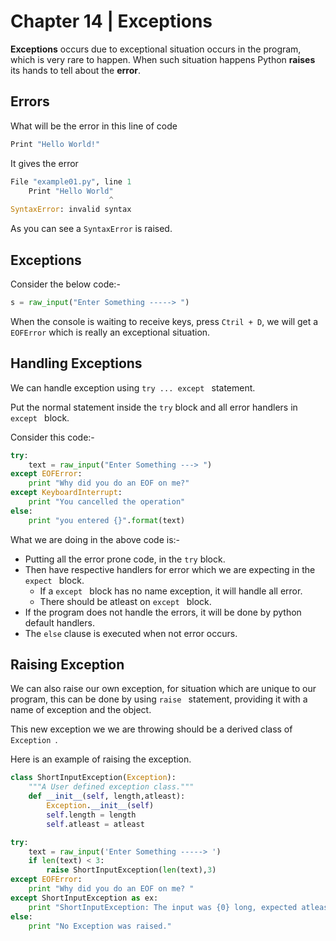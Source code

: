 # Chapter 14 | Exceptions #

**Exceptions** occurs due to exceptional situation occurs in the program, which is very rare to happen. When such situation happens Python **raises** its hands to tell about the **error**.

## Errors ##

What will be the error in this line of code

````python
Print "Hello World!"
````

It gives the error

````python
File "example01.py", line 1
    Print "Hello World"
                      ^
SyntaxError: invalid syntax
````

As you can see a `SyntaxError` is raised.

## Exceptions ##

Consider the below code:-

````python
s = raw_input("Enter Something -----> ")
````

When the console is waiting to receive keys, press `Ctril + D`, we will get a `EOFError` which is really an exceptional situation.

## Handling Exceptions ##

We can handle exception using `try ... except ` statement.

Put the normal statement inside the `try` block and all error handlers in `except ` block.

Consider this code:-

````python
try:
    text = raw_input("Enter Something ---> ")
except EOFError:
    print "Why did you do an EOF on me?"
except KeyboardInterrupt:
    print "You cancelled the operation"
else:
    print "you entered {}".format(text)
````

What we are doing in the above code is:-
* Putting all the error prone code, in the `try` block.
* Then have respective handlers for error which we are expecting in the `expect ` block.
    - If a `except ` block has no name exception, it will handle all error.
    - There should be atleast on `except ` block.
* If the program does not handle the errors, it will be done by python default handlers.
* The `else` clause is executed when not error occurs.

## Raising Exception ##

We can also raise our own exception, for situation which are unique to our program, this can be done by using `raise ` statement, providing it with a name of exception and the object.

This new exception we we are throwing should be a derived class of `Exception `.

Here is an example of raising the exception.

````python
class ShortInputException(Exception):
    """A User defined exception class."""
    def __init__(self, length,atleast):
        Exception.__init__(self)
        self.length = length
        self.atleast = atleast

try:
    text = raw_input('Enter Something -----> ')
    if len(text) < 3:
        raise ShortInputException(len(text),3)
except EOFError:
    print "Why did you do an EOF on me? "
except ShortInputException as ex:
    print "ShortInputException: The input was {0} long, expected atleast {1}".format(ex.length,ex.atleast)
else:
    print "No Exception was raised."
````
